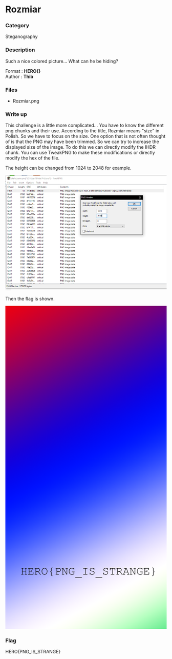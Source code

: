 # Rozmiar

### Category

Steganography

### Description

Such a nice colored picture... What can he be hiding?

Format : **HERO{}**<br>
Author : **Thib**

### Files

- Rozmiar.png

### Write up

This challenge is a little more complicated... You have to know the different png chunks and their use. According to the title, Rozmiar means "size" in Polish. So we have to focus on the size. One option that is not often thought of is that the PNG may have been trimmed. So we can try to increase the displayed size of the image. To do this we can directly modify the IHDR chunk. You can use TweakPNG to make these modifications or directly modify the hex of the file.

The height can be changed from 1024 to 2048 for example.

![image](result.PNG)

Then the flag is shown.

![image](flag.png)

### Flag

HERO{PNG_IS_STRANGE}


